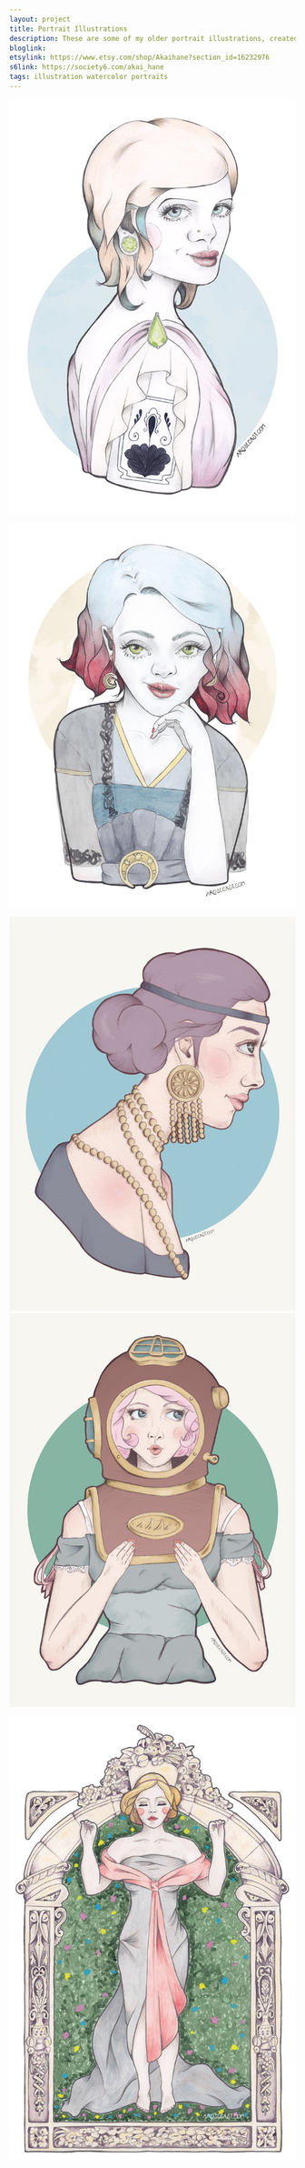 ```yaml
---
layout: project
title: Portrait Illustrations
description: These are some of my older portrait illustrations, created while I still worked primarily as a web designer. A few were drawn in pencil and coloured digitally, whereas others marked my first steps into using watercolour. Many of these have been exhibited at the PS² = Paragon Studios gallery in Belfast, and made up part of PaperGirl Belfast 2014 and 2015. The final piece was used as my submission for Culture Night Belfast 2014.
bloglink: 
etsylink: https://www.etsy.com/shop/Akaihane?section_id=16232976
s6link: https://society6.com/akai_hane
tags: illustration watercolor portraits
---
```


![An illustration of ](/assets/folio/portraits/portrait-illustration-beryl.jpg "An illustration of ")

![An illustration of ](/assets/folio/portraits/portrait-illustration-esther.jpg "An illustration of ")

<div class="row">
	<div class="col-md-6"><img src="/assets/folio/portraits/portrait-illustration-gretchen.jpg" alt="ALT"></div>
	<div class="col-md-6"><img src="/assets/folio/portraits/portrait-illustration-nixie.jpg" alt="ALT"></div>
</div>

![An illustration of ](/assets/folio/portraits/portrait-illustration-maia.jpg "An illustration of ")